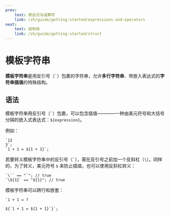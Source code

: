 ```yaml
---
prev:
    text: 表达式与运算符
    link: /zh/guide/getting-started/expressions-and-operators
next:
    text: 结构体
    link: /zh/guide/getting-started/struct
---
```


# 模板字符串

**模板字符串**是用反引号（`` ` ``）包裹的字符串，允许**多行字符串**、带嵌入表达式的**字符串插值**的特殊结构。

## 语法

模板字符串用反引号（`` ` ``）包裹，可以包含插值————一种由美元符号和大括号分隔的嵌入式表达式：`${expression}`。

例如：

```WhirlScript
`12
3`;
`1 + 1 = ${1 + 1}`;
```

若要转义模板字符串中的反引号（`` ` ``），需在反引号之前加一个反斜杠（`\`）。同样的，为了转义，美元符号 `$` 来防止插值，也可以使用反斜杠转义：

```WhirlScript
`\`` == "`"; // true
`\${1}` == "${1}"; // true
```

模板字符串可以跨行和嵌套：

```WhirlScript
`1 + 1 = ?

${`1 + 1 = ${1 + 1}`}`;
```
